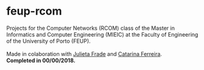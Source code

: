 # feup-rcom
Projects for the Computer Networks (RCOM) class of the Master in Informatics and Computer Engineering (MIEIC) at the Faculty of Engineering of the University of Porto (FEUP).
<br><br>
Made in colaboration with [Julieta Frade](https://github.com/julietafrade97) and [Catarina Ferreira](https://github.com/LivingCat).<br>
**Completed in 00/00/2018.**
